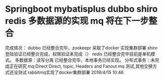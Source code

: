 # Springboot mybatisplus dubbo shiro redis 多数据源的实现  mq 将在下一步整合
完成情况：
    dubbo 已经整合完毕，zookeepr 采取了docker 实现集群部署
    shiro 登陆验证已经整合完成，权限验证未完成（）
    redis 已经整合完毕目前是单机模式。
    多数据源：读写分离 已经整合完毕，本地事务已经实现。
    分布式事务：未完成正在研究
    mq:Direct Direct, topic, Headers and Fanout mq 测试,其他交换方式还没测试 rabbitmq实现了docker集群部署  2018/4/15 10:46
    
    
